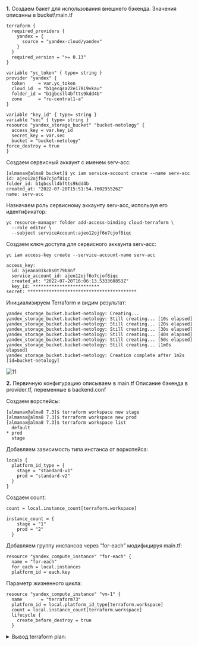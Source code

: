 **1.**
Создаем бакет для использования внешнего бэкенда. Значения описанны в bucket\main.tf

```
terraform {
  required_providers {
    yandex = {
      source = "yandex-cloud/yandex"
    }
  }
  required_version = ">= 0.13"
}

variable "yc_token" { type= string }
provider "yandex" {
  token     = var.yc_token
  cloud_id  = "b1gecqsa22e178i9vkau"
  folder_id = "b1gbcsll4bftts9kdd4b"
  zone      = "ru-central1-a"
}

variable "key_id" { type= string }
variable "sec" { type= string }
resource "yandex_storage_bucket" "bucket-netology" {
  access_key = var.key_id
  secret_key = var.sec
  bucket = "bucket-netology"
force_destroy = true
}
```
Создаем сервисный аккаунт с именем serv-acc:
```
[almanax@alma8 bucket]$ yc iam service-account create --name serv-acc
id: ajeo12ojf6o7cjof8iqc
folder_id: b1gbcsll4bftts9kdd4b
created_at: "2022-07-20T15:51:54.760295526Z"
name: serv-acc
```
Назначаем роль сервисному аккаунту serv-acc, используя его идентификатор:
```
yc resource-manager folder add-access-binding cloud-terraform \
  --role editor \
  --subject serviceAccount:ajeo12ojf6o7cjof8iqc
```
Создаем ключ доступа для сервисного аккаунта serv-acc:
```
yc iam access-key create --service-account-name serv-acc

access_key:
  id: ajeana01kc8s0t79b8nf
  service_account_id: ajeo12ojf6o7cjof8iqc
  created_at: "2022-07-20T16:06:13.533360853Z"
  key_id: *************************
secret: *****************************************
```
Инициализируем Terraform и видим результат:
```
yandex_storage_bucket.bucket-netology: Creating...
yandex_storage_bucket.bucket-netology: Still creating... [10s elapsed]
yandex_storage_bucket.bucket-netology: Still creating... [20s elapsed]
yandex_storage_bucket.bucket-netology: Still creating... [30s elapsed]
yandex_storage_bucket.bucket-netology: Still creating... [40s elapsed]
yandex_storage_bucket.bucket-netology: Still creating... [50s elapsed]
yandex_storage_bucket.bucket-netology: Still creating... [1m0s elapsed]
yandex_storage_bucket.bucket-netology: Creation complete after 1m2s [id=bucket-netology]
```
![11](https://user-images.githubusercontent.com/95703090/180633689-f8f60ea2-c57b-4eed-a25f-7833f7dd4982.jpg)

**2.** Первичную конфигурацию описываем в main.tf Описание бэкенда в provider.tf, переменные в backend.conf

Создаем ворспейсы:
```
[almanax@alma8 7.3]$ terraform workspace new stage
[almanax@alma8 7.3]$ terraform workspace new prod
[almanax@alma8 7.3]$ terraform workspace list
  default
* prod
  stage
```
Добавляем зависимость типа инстанса от воркспейса:
```
locals {
  platform_id_type = {
    stage = "standard-v1"
    prod = "standard-v2"
  }
}
```

Создаем count:
```
count = local.instance_count[terraform.workspace]

instance_count = {
    stage = "1"
    prod = "2"
  }
```

Добавляем группу инстансов через “for-each” модифицируя main.tf:
```
resource "yandex_compute_instance" "for-each" {
  name = "for-each"
  for_each = local.instances
  platform_id = each.key
```
Параметр жизненного цикла:
```
resource "yandex_compute_instance" "vm-1" {
  name       = "terraform73"
  platform_id = local.platform_id_type[terraform.workspace]
  count = local.instance_count[terraform.workspace]
  lifecycle {
    create_before_destroy = true
  }
```
<details><summary>Вывод terraform plan:</summary>

[almanax@alma8 7.3]$ terraform plan

var.yc_token
  Enter a value: ********************************************************

Terraform used the selected providers to generate the following execution plan. Resource actions are
indicated with the following symbols:
  + create

Terraform will perform the following actions:

  # yandex_compute_instance.for-each["standard-v1"] will be created
  + resource "yandex_compute_instance" "for-each" {
      + created_at                = (known after apply)
      + folder_id                 = (known after apply)
      + fqdn                      = (known after apply)
      + hostname                  = (known after apply)
      + id                        = (known after apply)
      + name                      = "for-each"
      + network_acceleration_type = "standard"
      + platform_id               = "standard-v1"
      + service_account_id        = (known after apply)
      + status                    = (known after apply)
      + zone                      = (known after apply)

      + boot_disk {
          + auto_delete = true
          + device_name = (known after apply)
          + disk_id     = (known after apply)
          + mode        = (known after apply)

          + initialize_params {
              + block_size  = (known after apply)
              + description = (known after apply)
              + image_id    = "fd807ed79a4kkqfvd1mb"
              + name        = (known after apply)
              + size        = (known after apply)
              + snapshot_id = (known after apply)
              + type        = "network-hdd"
            }
        }

      + network_interface {
          + index              = (known after apply)
          + ip_address         = (known after apply)
          + ipv4               = true
          + ipv6               = (known after apply)
          + ipv6_address       = (known after apply)
          + mac_address        = (known after apply)
          + nat                = true
          + nat_ip_address     = (known after apply)
          + nat_ip_version     = (known after apply)
          + security_group_ids = (known after apply)
          + subnet_id          = "yandex_vpc_subnet.subnet-1.id"
        }

      + placement_policy {
          + host_affinity_rules = (known after apply)
          + placement_group_id  = (known after apply)
        }

      + resources {
          + core_fraction = 100
          + cores         = 2
          + memory        = 4
        }

      + scheduling_policy {
          + preemptible = (known after apply)
        }
    }

  # yandex_compute_instance.for-each["standard-v2"] will be created
  + resource "yandex_compute_instance" "for-each" {
      + created_at                = (known after apply)
      + folder_id                 = (known after apply)
      + fqdn                      = (known after apply)
      + hostname                  = (known after apply)
      + id                        = (known after apply)
      + name                      = "for-each"
      + network_acceleration_type = "standard"
      + platform_id               = "standard-v2"
      + service_account_id        = (known after apply)
      + status                    = (known after apply)
      + zone                      = (known after apply)

      + boot_disk {
          + auto_delete = true
          + device_name = (known after apply)
          + disk_id     = (known after apply)
          + mode        = (known after apply)

          + initialize_params {
              + block_size  = (known after apply)
              + description = (known after apply)
              + image_id    = "fd807ed79a4kkqfvd1mb"
              + name        = (known after apply)
              + size        = (known after apply)
              + snapshot_id = (known after apply)
              + type        = "network-hdd"
            }
        }

      + network_interface {
          + index              = (known after apply)
          + ip_address         = (known after apply)
          + ipv4               = true
          + ipv6               = (known after apply)
          + ipv6_address       = (known after apply)
          + mac_address        = (known after apply)
          + nat                = true
          + nat_ip_address     = (known after apply)
          + nat_ip_version     = (known after apply)
          + security_group_ids = (known after apply)
          + subnet_id          = "yandex_vpc_subnet.subnet-1.id"
        }

      + placement_policy {
          + host_affinity_rules = (known after apply)
          + placement_group_id  = (known after apply)
        }

      + resources {
          + core_fraction = 100
          + cores         = 2
          + memory        = 4
        }

      + scheduling_policy {
          + preemptible = (known after apply)
        }
    }

  # yandex_compute_instance.vm-1[0] will be created
  + resource "yandex_compute_instance" "vm-1" {
      + created_at                = (known after apply)
      + folder_id                 = (known after apply)
      + fqdn                      = (known after apply)
      + hostname                  = (known after apply)
      + id                        = (known after apply)
      + name                      = "terraform73"
      + network_acceleration_type = "standard"
      + platform_id               = "standard-v2"
      + service_account_id        = (known after apply)
      + status                    = (known after apply)
      + zone                      = (known after apply)

      + boot_disk {
          + auto_delete = true
          + device_name = (known after apply)
          + disk_id     = (known after apply)
          + mode        = (known after apply)

          + initialize_params {
              + block_size  = (known after apply)
              + description = (known after apply)
              + image_id    = "fd807ed79a4kkqfvd1mb"
              + name        = (known after apply)
              + size        = 30
              + snapshot_id = (known after apply)
              + type        = "network-nvme"
            }
        }

      + network_interface {
          + index              = (known after apply)
          + ip_address         = (known after apply)
          + ipv4               = true
          + ipv6               = (known after apply)
          + ipv6_address       = (known after apply)
          + mac_address        = (known after apply)
          + nat                = true
          + nat_ip_address     = (known after apply)
          + nat_ip_version     = (known after apply)
          + security_group_ids = (known after apply)
          + subnet_id          = (known after apply)
        }

      + placement_policy {
          + host_affinity_rules = (known after apply)
          + placement_group_id  = (known after apply)
        }

      + resources {
          + core_fraction = 100
          + cores         = 2
          + memory        = 4
        }

      + scheduling_policy {
          + preemptible = (known after apply)
        }
    }

  # yandex_compute_instance.vm-1[1] will be created
  + resource "yandex_compute_instance" "vm-1" {
      + created_at                = (known after apply)
      + folder_id                 = (known after apply)
      + fqdn                      = (known after apply)
      + hostname                  = (known after apply)
      + id                        = (known after apply)
      + name                      = "terraform73"
      + network_acceleration_type = "standard"
      + platform_id               = "standard-v2"
      + service_account_id        = (known after apply)
      + status                    = (known after apply)
      + zone                      = (known after apply)

      + boot_disk {
          + auto_delete = true
          + device_name = (known after apply)
          + disk_id     = (known after apply)
          + mode        = (known after apply)

          + initialize_params {
              + block_size  = (known after apply)
              + description = (known after apply)
              + image_id    = "fd807ed79a4kkqfvd1mb"
              + name        = (known after apply)
              + size        = 30
              + snapshot_id = (known after apply)
              + type        = "network-nvme"
            }
        }

      + network_interface {
          + index              = (known after apply)
          + ip_address         = (known after apply)
          + ipv4               = true
          + ipv6               = (known after apply)
          + ipv6_address       = (known after apply)
          + mac_address        = (known after apply)
          + nat                = true
          + nat_ip_address     = (known after apply)
          + nat_ip_version     = (known after apply)
          + security_group_ids = (known after apply)
          + subnet_id          = (known after apply)
        }

      + placement_policy {
          + host_affinity_rules = (known after apply)
          + placement_group_id  = (known after apply)
        }

      + resources {
          + core_fraction = 100
          + cores         = 2
          + memory        = 4
        }

      + scheduling_policy {
          + preemptible = (known after apply)
        }
    }

  # yandex_vpc_network.net-1 will be created
  + resource "yandex_vpc_network" "net-1" {
      + created_at                = (known after apply)
      + default_security_group_id = (known after apply)
      + folder_id                 = (known after apply)
      + id                        = (known after apply)
      + labels                    = (known after apply)
      + name                      = "net-1"
      + subnet_ids                = (known after apply)
    }

  # yandex_vpc_subnet.subnet-1 will be created
  + resource "yandex_vpc_subnet" "subnet-1" {
      + created_at     = (known after apply)
      + folder_id      = (known after apply)
      + id             = (known after apply)
      + labels         = (known after apply)
      + name           = "subnet1"
      + network_id     = (known after apply)
      + v4_cidr_blocks = [
          + "192.168.10.0/24",
        ]
      + v6_cidr_blocks = (known after apply)
      + zone           = "ru-central1-a"
    }

Plan: 6 to add, 0 to change, 0 to destroy.

Changes to Outputs:
  + external_ip_address_for-each = [
      + (known after apply),
      + (known after apply),
    ]
  + external_ip_address_vm-1     = [
      + (known after apply),
      + (known after apply),
    ]
  + internal_ip_address_for-each = [
      + (known after apply),
      + (known after apply),
    ]
  + internal_ip_address_vm-1     = [
      + (known after apply),
      + (known after apply),
    ]
</details>

  
